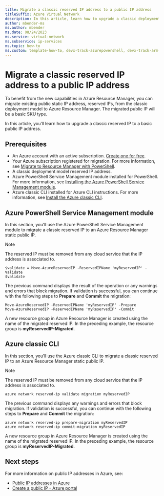 ```yaml
---
title: Migrate a classic reserved IP address to a public IP address
titleSuffix: Azure Virtual Network
description: In this article, learn how to upgrade a classic deployment model reserved IP to an Azure Resource Manager public IP address.
author: mbender-ms
ms.author: mbender
ms.date: 08/24/2023
ms.service: virtual-network
ms.subservice: ip-services
ms.topic: how-to
ms.custom: template-how-to, devx-track-azurepowershell, devx-track-arm-template
---
```


# Migrate a classic reserved IP address to a public IP address

To benefit from the new capabilities in Azure Resource Manager, you can migrate existing public static IP address, reserved IPs, from the classic deployment model to Azure Resource Manager.  The migrated public IP will be a basic SKU type. 

In this article, you'll learn how to upgrade a classic reserved IP to a basic public IP address.

## Prerequisites

* An Azure account with an active subscription. [Create one for free](https://azure.microsoft.com/free/?ref=microsoft.com&utm_source=microsoft.com&utm_medium=docs&utm_campaign=visualstudio).
* Your Azure subscription registered for migration. For more information, see [Migrate to Resource Manager with PowerShell](../../virtual-machines/migration-classic-resource-manager-ps.md).
* A classic deployment model reserved IP address.
* Azure PowerShell Service Management module installed for PowerShell. For more information, see [Installing the Azure PowerShell Service Management module](/powershell/azure/servicemanagement/install-azure-ps).
* Azure classic CLI installed for Azure CLI instructions. For more information, see [Install the Azure classic CLI](/cli/azure/install-classic-cli).

## Azure PowerShell Service Management module

In this section, you'll use the Azure PowerShell Service Management module to migrate a classic reserved IP to an Azure Resource Manager static public IP.

> [!NOTE]
> The reserved IP must be removed from any cloud service that the IP address is associated to.

```azurepowershell-interactive
$validate = Move-AzureReservedIP -ReservedIPName 'myReservedIP' -Validate
$validate

```

The previous command displays the result of the operation or any warnings and errors that block migration. If validation is successful, you can continue with the following steps to **Prepare** and **Commit** the migration:

```azurepowershell-interactive
Move-AzureReservedIP -ReservedIPName 'myReservedIP' -Prepare
Move-AzureReservedIP -ReservedIPName 'myReservedIP' -Commit
```
A new resource group in Azure Resource Manager is created using the name of the migrated reserved IP. In the preceding example, the resource group is **myReservedIP-Migrated**.

## Azure classic CLI

In this section, you'll use the Azure classic CLI to migrate a classic reserved IP to an Azure Resource Manager static public IP.

> [!NOTE]
> The reserved IP must be removed from any cloud service that the IP address is associated to.

```azurecli-interactive
azure network reserved-ip validate migration myReservedIP

```
The previous command displays any warnings and errors that block migration. If validation is successful, you can continue with the following steps to **Prepare** and **Commit** the migration:

```azurecli-interactive
azure network reserved-ip prepare-migration myReservedIP
azure network reserved-ip commit-migration myReservedIP
```
A new resource group in Azure Resource Manager is created using the name of the migrated reserved IP. In the preceding example, the resource group is **myReservedIP-Migrated**.

## Next steps


For more information on public IP addresses in Azure, see:

- [Public IP addresses in Azure](public-ip-addresses.md)
- [Create a public IP - Azure portal](./create-public-ip-portal.md)
